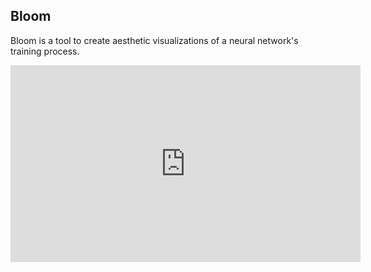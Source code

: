 ## Bloom

Bloom is a tool to create aesthetic visualizations of a neural network's training process.

<iframe width="560" height="315" src="https://www.youtube.com/embed/videoseries?list=PLHpD2mrPYQKV5kEp8p7ZMFIZMPQoya1ya" frameborder="0" allowfullscreen></iframe>
